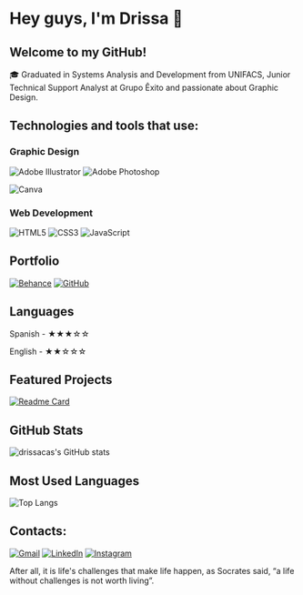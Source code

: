 # Hey guys, I'm Drissa 👋
## Welcome to my GitHub!

:mortar_board: Graduated in Systems Analysis and Development from UNIFACS, Junior Technical Support Analyst at Grupo Êxito and passionate about Graphic Design.


## Technologies and tools that use:
### Graphic Design
![Adobe Illustrator](https://img.shields.io/badge/adobe%20illustrator-%23FF9A00.svg?style=for-the-badge&logo=adobe%20illustrator&logoColor=white)
![Adobe Photoshop](https://img.shields.io/badge/adobe%20photoshop-%2331A8FF.svg?style=for-the-badge&logo=adobe%20photoshop&logoColor=white)
<!--
![Adobe Premiere Pro](https://img.shields.io/badge/Adobe%20Premiere%20Pro-9999FF.svg?style=for-the-badge&logo=Adobe%20Premiere%20Pro&logoColor=white)
![Adobe After Effects](https://img.shields.io/badge/Adobe%20After%20Effects-9999FF.svg?style=for-the-badge&logo=Adobe%20After%20Effects&logoColor=white)
-->
![Canva](https://img.shields.io/badge/Canva-%2300C4CC.svg?style=for-the-badge&logo=Canva&logoColor=white)

### Web Development
![HTML5](https://img.shields.io/badge/html5-%23E34F26.svg?style=for-the-badge&logo=html5&logoColor=white)
![CSS3](https://img.shields.io/badge/css3-%231572B6.svg?style=for-the-badge&logo=css3&logoColor=white)
![JavaScript](https://img.shields.io/badge/javascript-%23323330.svg?style=for-the-badge&logo=javascript&logoColor=%23F7DF1E)

## Portfolio
[![Behance](https://img.shields.io/badge/Behance-1769ff?style=for-the-badge&logo=behance&logoColor=white)](https://www.behance.net/drissacas)
[![GitHub](https://img.shields.io/badge/github-%23121011.svg?style=for-the-badge&logo=github&logoColor=white)](https://github.com/DrissaCAS)

## Languages
Spanish - &starf;&starf;&starf;&star;&star;

English - &starf;&starf;&star;&star;&star;

## Featured Projects

[![Readme Card](https://github-readme-stats.vercel.app/api/pin/?username=drissacas&repo=phd-thesis&theme=dracula)](https://github.com/DrissaCAS/pokedex)

## GitHub Stats

![drissacas's GitHub stats](https://github-readme-stats.vercel.app/api?username=drissacas&show_icons=true&theme=dracula)

## Most Used Languages

![Top Langs](https://github-readme-stats.vercel.app/api/top-langs/?username=drissacas&layout=compact&theme=dracula)

## Contacts:
[![Gmail](https://img.shields.io/badge/Gmail-D14836?style=for-the-badge&logo=gmail&logoColor=white&link=mailto:drissa_cas@hotmail.com)](mailto:drissa_cas@hotmail.com)
[![LinkedIn](https://img.shields.io/badge/linkedin-%230077B5.svg?style=for-the-badge&logo=linkedin&logoColor=white)](https://www.linkedin.com/in/drissa-santos/) 
[![Instagram](https://img.shields.io/badge/Instagram-%23E4405F.svg?style=for-the-badge&logo=Instagram&logoColor=white)](https://www.instagram.com/drissadesign)


After all, it is life's challenges that make life happen, as Socrates said, “a life without challenges is not worth living”.

